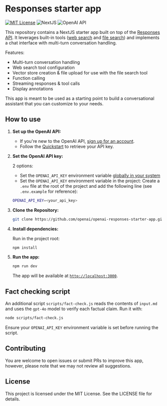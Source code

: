 # Responses starter app

[![MIT License](https://img.shields.io/badge/License-MIT-green.svg)](LICENSE)
![NextJS](https://img.shields.io/badge/Built_with-NextJS-blue)
![OpenAI API](https://img.shields.io/badge/Powered_by-OpenAI_API-orange)

This repository contains a NextJS starter app built on top of the [Responses API](https://platform.openai.com/docs/api-reference/responses).
It leverages built-in tools ([web search](https://platform.openai.com/docs/guides/tools-web-search?api-mode=responses) and [file search](https://platform.openai.com/docs/guides/tools-file-search)) and implements a chat interface with multi-turn conversation handling.

Features:

- Multi-turn conversation handling
- Web search tool configuration
- Vector store creation & file upload for use with the file search tool
- Function calling
- Streaming responses & tool calls
- Display annotations

This app is meant to be used as a starting point to build a conversational assistant that you can customize to your needs.

## How to use

1. **Set up the OpenAI API:**

   - If you're new to the OpenAI API, [sign up for an account](https://platform.openai.com/signup).
   - Follow the [Quickstart](https://platform.openai.com/docs/quickstart) to retrieve your API key.

2. **Set the OpenAI API key:**

   2 options:

   - Set the `OPENAI_API_KEY` environment variable [globally in your system](https://platform.openai.com/docs/libraries#create-and-export-an-api-key)
   - Set the `OPENAI_API_KEY` environment variable in the project: Create a `.env` file at the root of the project and add the following line (see `.env.example` for reference):

   ```bash
   OPENAI_API_KEY=<your_api_key>
   ```

3. **Clone the Repository:**

   ```bash
   git clone https://github.com/openai/openai-responses-starter-app.git
   ```

4. **Install dependencies:**

   Run in the project root:

   ```bash
   npm install
   ```

5. **Run the app:**

   ```bash
   npm run dev
   ```

   The app will be available at [`http://localhost:3000`](http://localhost:3000).

## Fact checking script

An additional script `scripts/fact-check.js` reads the contents of `input.md` and
uses the `gpt-4o` model to verify each factual claim. Run it with:

```bash
node scripts/fact-check.js
```

Ensure your `OPENAI_API_KEY` environment variable is set before running the
script.

## Contributing

You are welcome to open issues or submit PRs to improve this app, however, please note that we may not review all suggestions.

## License

This project is licensed under the MIT License. See the LICENSE file for details.
